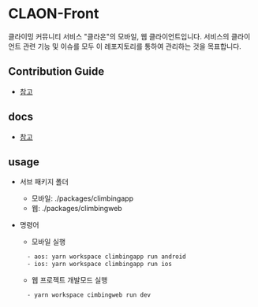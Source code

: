 # CLAON-Front

클라이밍 커뮤니티 서비스 "클라온"의 모바일, 웹 클라이언트입니다. 서비스의 클라이
언트 관련 기능 및 이슈를 모두 이 레포지토리를 통하여 관리하는 것을 목표합니다.

## Contribution Guide

- [참고](./CONTRIBUTING.md)

## docs

- [참고](https://reminiscent-beam-582.notion.site/7fe356d37b1b4182a510861b76cbd5d6)

## usage

- 서브 패키지 폴더

  - 모바일: ./packages/climbingapp
  - 웹: ./packages/climbingweb

- 명령어
  - 모바일 실행
  ```bash
    - aos: yarn workspace climbingapp run android
    - ios: yarn workspace climbingapp run ios
  ```
  - 웹 프로젝트 개발모드 실행
  ```bash
    - yarn workspace cimbingweb run dev
  ```
